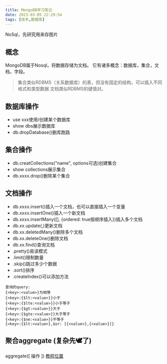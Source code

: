 ```yaml
---
title: MongoDB学习笔记
date: 2023-03-05 22:29:54
tags: [技术,数据库]
---
```

NoSql，先研究用来存图片
<!-- more -->
概念
-
MongoDB属于Nosql，将数据存储为文档。
它有诸多概念：数据库，集合，文档，字段。 
> 集合类似RDBMS（关系数据库）的表，但没有固定的结构，可以插入不同格式和类型数据
> 文档类似RDBMS的键值对。

数据库操作
-
+ use xxx使用/创建某个数据库
+ show dbs展示数据库
+ db.dropDatabase()删库跑路

集合操作
-
+ db.creatCollections("name", options可选)创建集合
+ show collections展示集合
+ db.xxxx.drop()删除某个集合

文档操作
-
+ db.xxxx.insert()插入一个文档，也可以直接插入一个变量
+ db.xxxx.insertOne()插入一个新文档
+ db.xxxx.insertMany([], {ordered: true按顺序插入})插入多个文档
+ db.xx.update(<query>,<update>)更新文档
+ db.xx.deletedMany(<query>)删除多个文档
+ db.xx.deleteOne(<query>)删除文档
+ db.xx.find(<query>)查询文档
+ .pretty()易读模式
+ .limit()限制数量
+ .skip()跳过多少个数据
+ .sort()排序
+ .createIndex()可以添加方法
````
查询的query:
{<key>:<value>}为相等
{<key>:{$lt:<value>}}小于
{<key>:{$lte:<value>}}小于等于
{<key>:{$gt:<value>}}大于
{<key>:{$gte:<value>}}大于等于
{<key>:{$ne:<value>}}不等于
{<key>:{$lt:<value>},$or: [{<value>},{<value>}]}
````

聚合aggregate (复杂先🕊了)
--
aggregate([ 操作 ])
[教程位置](https://www.runoob.com/mongodb/mongodb-aggregate.html)

